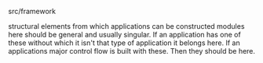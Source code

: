src/framework

structural elements from which applications can be constructed
modules here should be general and usually singular. If an application has one of these without which it isn't that type of application it belongs here.
If an applications major control flow is built with these. Then they should be here.
